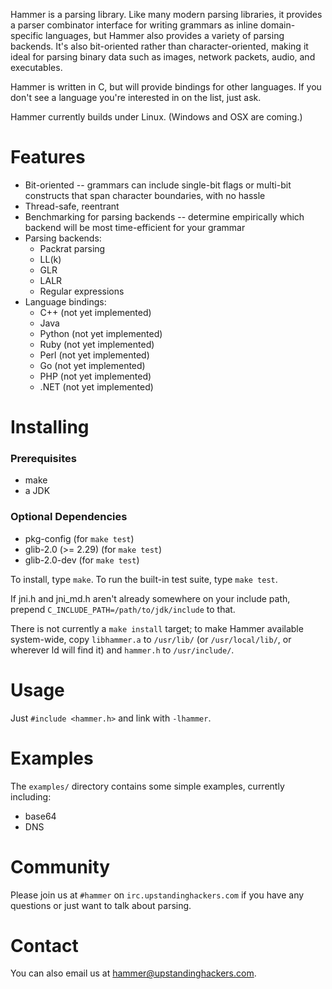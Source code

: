 Hammer is a parsing library. Like many modern parsing libraries, it provides a parser combinator interface for writing grammars as inline domain-specific languages, but Hammer also provides a variety of parsing backends. It's also bit-oriented rather than character-oriented, making it ideal for parsing binary data such as images, network packets, audio, and executables.

Hammer is written in C, but will provide bindings for other languages. If you don't see a language you're interested in on the list, just ask.

Hammer currently builds under Linux. (Windows and OSX are coming.)

Features
========
* Bit-oriented -- grammars can include single-bit flags or multi-bit constructs that span character boundaries, with no hassle
* Thread-safe, reentrant
* Benchmarking for parsing backends -- determine empirically which backend will be most time-efficient for your grammar
* Parsing backends:
  * Packrat parsing
  * LL(k) 
  * GLR 
  * LALR
  * Regular expressions 
* Language bindings: 
  * C++ (not yet implemented)
  * Java
  * Python (not yet implemented)
  * Ruby (not yet implemented)
  * Perl (not yet implemented)
  * Go (not yet implemented)
  * PHP (not yet implemented)
  * .NET (not yet implemented)

Installing
==========
### Prerequisites
* make
* a JDK

### Optional Dependencies
* pkg-config (for `make test`)
* glib-2.0 (>= 2.29) (for `make test`)
* glib-2.0-dev (for `make test`)

To install, type `make`. To run the built-in test suite, type `make test`.

If jni.h and jni_md.h aren't already somewhere on your include path, prepend `C_INCLUDE_PATH=/path/to/jdk/include` to that.

There is not currently a `make install` target; to make Hammer available system-wide, copy `libhammer.a` to `/usr/lib/` (or `/usr/local/lib/`, or wherever ld will find it) and `hammer.h` to `/usr/include/`. 

Usage
=====
Just `#include <hammer.h>` and link with `-lhammer`.

Examples
========
The `examples/` directory contains some simple examples, currently including:
* base64
* DNS

Community
=========
Please join us at `#hammer` on `irc.upstandinghackers.com` if you have any questions or just want to talk about parsing.

Contact
=======
You can also email us at <hammer@upstandinghackers.com>.
